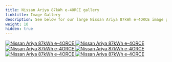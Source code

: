 ```yaml
---
title: Nissan Ariya 87kWh e-4ORCE gallery
linktitle: Image Gallery
description: See below for our large Nissan Ariya 87kWh e-4ORCE image gallery. Click pictures for high-resolution versions.
weight: 10
hidden: true
---
```

<!-- markdownlint-disable MD033 -->
<object type="image/svg+xml" data="../modelnavigation.svg"></object>
<div class="pswp-gallery pswp-gallery--single-column" id="my-gallery">
<a href="https://media.evkx.net/multimedia/models/nissan/ariya/ariya_87kwh_e-4orce/exterior_1.jpg"
data-pswp-src="https://media.evkx.net/multimedia/models/nissan/ariya/ariya_87kwh_e-4orce/exterior_1.jpg"
data-pswp-width="3000"
data-pswp-height="2000" 
target="_blank">
<img src="https://media.evkx.net/multimedia/models/nissan/ariya/ariya_87kwh_e-4orce/exterior_1_st.jpg" alt="Nissan Ariya 87kWh e-4ORCE" />
</a>
<a href="https://media.evkx.net/multimedia/models/nissan/ariya/ariya_87kwh_e-4orce/exterior_2.jpg"
data-pswp-src="https://media.evkx.net/multimedia/models/nissan/ariya/ariya_87kwh_e-4orce/exterior_2.jpg"
data-pswp-width="3000"
data-pswp-height="1999" 
target="_blank">
<img src="https://media.evkx.net/multimedia/models/nissan/ariya/ariya_87kwh_e-4orce/exterior_2_st.jpg" alt="Nissan Ariya 87kWh e-4ORCE" />
</a>
<a href="https://media.evkx.net/multimedia/models/nissan/ariya/ariya_87kwh_e-4orce/main_1.jpg"
data-pswp-src="https://media.evkx.net/multimedia/models/nissan/ariya/ariya_87kwh_e-4orce/main_1.jpg"
data-pswp-width="3000"
data-pswp-height="1889" 
target="_blank">
<img src="https://media.evkx.net/multimedia/models/nissan/ariya/ariya_87kwh_e-4orce/main_1_st.jpg" alt="Nissan Ariya 87kWh e-4ORCE" />
</a>
<a href="https://media.evkx.net/multimedia/models/nissan/ariya/ariya_87kwh_e-4orce/screens_1.jpg"
data-pswp-src="https://media.evkx.net/multimedia/models/nissan/ariya/ariya_87kwh_e-4orce/screens_1.jpg"
data-pswp-width="3000"
data-pswp-height="1999" 
target="_blank">
<img src="https://media.evkx.net/multimedia/models/nissan/ariya/ariya_87kwh_e-4orce/screens_1_st.jpg" alt="Nissan Ariya 87kWh e-4ORCE" />
</a>
<a href="https://media.evkx.net/multimedia/models/nissan/ariya/ariya_87kwh_e-4orce/screens_2.jpg"
data-pswp-src="https://media.evkx.net/multimedia/models/nissan/ariya/ariya_87kwh_e-4orce/screens_2.jpg"
data-pswp-width="3000"
data-pswp-height="1999" 
target="_blank">
<img src="https://media.evkx.net/multimedia/models/nissan/ariya/ariya_87kwh_e-4orce/screens_2_st.jpg" alt="Nissan Ariya 87kWh e-4ORCE" />
</a>
<a href="https://media.evkx.net/multimedia/models/nissan/ariya/ariya_87kwh_e-4orce/trunk_1.jpg"
data-pswp-src="https://media.evkx.net/multimedia/models/nissan/ariya/ariya_87kwh_e-4orce/trunk_1.jpg"
data-pswp-width="3000"
data-pswp-height="1999" 
target="_blank">
<img src="https://media.evkx.net/multimedia/models/nissan/ariya/ariya_87kwh_e-4orce/trunk_1_st.jpg" alt="Nissan Ariya 87kWh e-4ORCE" />
</a>
</div>
<script type="module">
  import PhotoSwipeLightbox from '/js/photoswipe-lightbox.esm.js';
    const lightbox = new PhotoSwipeLightbox({
       gallery: '#my-gallery',
        children: 'a',
        pswpModule: () => import('/js/photoswipe.esm.js')
    });
lightbox.init();
</script>
